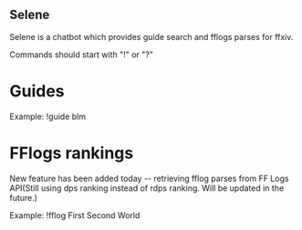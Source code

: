 ## Selene

Selene is a chatbot which provides guide search and fflogs parses for ffxiv.

Commands should start with "!" or "?"

# Guides
Example: !guide blm

# FFlogs rankings
New feature has been added today -- retrieving fflog parses from FF Logs API(Still using dps ranking instead of rdps ranking. Will be updated in the future.)

Example: !fflog First Second World

